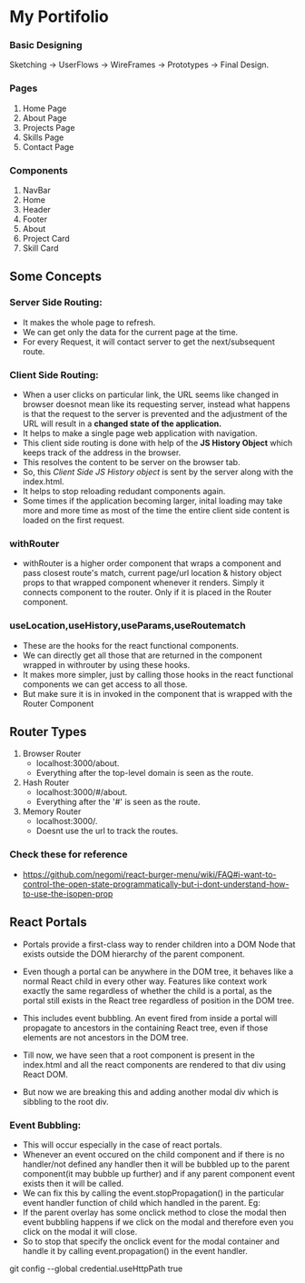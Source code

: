 # My Portifolio

### Basic Designing
Sketching -> UserFlows -> WireFrames -> Prototypes -> Final Design.

### Pages
1. Home Page
2. About Page
3. Projects Page
4. Skills Page
5. Contact Page

### Components
1. NavBar
2. Home
3. Header
4. Footer
5. About
6. Project Card
8. Skill Card

## Some Concepts
### Server Side Routing:
- It makes the whole page to refresh.
- We can get only the data for the current page at the time.
- For every Request, it will contact server to get the next/subsequent route.
### Client Side Routing:
- When a user clicks on particular link, the URL seems like changed in browser doesnot mean like its requesting server, instead what happens is that the request to the server is prevented and the adjustment of the URL will result in a **changed state of the application.**
- It helps to make a single page web application with navigation.
- This client side routing is done with help of the **JS History Object** which keeps track of the address in the browser.
- This resolves the content to be server on the browser tab.
- So, this _Client Side JS History object_ is sent by the server along with the index.html.
- It helps to stop reloading redudant components again.
- Some times if the application becoming larger, inital loading may take more and more time as most of the time the entire client side content is loaded on the first request.

### withRouter
-  withRouter is a higher order component that wraps a component and pass closest route's match, current page/url location & history object props to that wrapped component whenever it renders. Simply it connects component to the router. Only if it is placed in the Router component. 

### useLocation,useHistory,useParams,useRoutematch
- These are the hooks for the react functional components.
- We can directly get all those that are returned in the component wrapped in withrouter by using these hooks.
- It makes more simpler, just by calling those hooks in the react functional components we can get access to all those.
- But make sure it is in invoked in the component that is wrapped with the Router Component

## Router Types
1. Browser Router
    - localhost:3000/about.
    - Everything after the top-level domain is seen as the route.
2. Hash Router
    - localhost:3000/#/about.
    - Everything after the '#' is seen as the route.
3. Memory Router
    - localhost:3000/.
    - Doesnt use the url to track the routes.


### Check these for reference
- https://github.com/negomi/react-burger-menu/wiki/FAQ#i-want-to-control-the-open-state-programmatically-but-i-dont-understand-how-to-use-the-isopen-prop

## React Portals
- Portals provide a first-class way to render children into a DOM Node that exists outside the DOM hierarchy of the parent component.
- Even though a portal can be anywhere in the DOM tree, it behaves like a normal React child in every other way. Features like context work exactly the same regardless of whether the child is a portal, as the portal still exists in the React tree regardless of position in the DOM tree.

- This includes event bubbling. An event fired from inside a portal will propagate to ancestors in the containing React tree, even if those elements are not ancestors in the DOM tree. 

- Till now, we have seen that a root component is present in the index.html and all the react components are rendered to that div using React DOM.
- But now we are breaking this and adding another modal div which is sibbling to the root div.

### Event Bubbling:
- This will occur especially in the case of react portals.
- Whenever an event occured on the child component and if there is no handler/not defined any handler then it will be bubbled up to the parent component(it may bubble up further) and if any parent component event exists then it will be called. 
- We can fix this by calling the event.stopPropagation() in the particular event handler function of child which handled in the parent.
Eg: 
- If the parent overlay has some onclick method to close the modal then event bubbling happens if we click on the modal and therefore even you click on the modal it will close.
- So to stop that specify the onclick event for the modal container and handle it by calling event.propagation() in the event handler.

<!-- Using Https/ seperate login for a git repositry -->
git config  --global credential.useHttpPath true